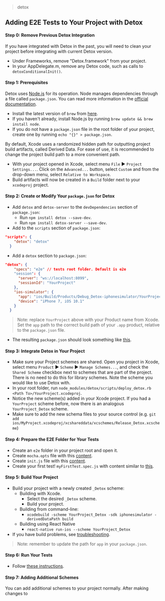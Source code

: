 > detox

## Adding E2E Tests to Your Project with Detox

#### Step 0: Remove Previous Detox Integration

If you have integrated with Detox in the past, you will need to clean your project before integrating with current Detox version.

* Under Frameworks, remove "Detox.framework" from your project.
* In your AppDelegate.m, remove any Detox code, such as calls to `detoxConditionalInit()`.

#### Step 1: Prerequisites

Detox uses [Node.js](https://nodejs.org/) for its operation. Node manages dependencies through a file called `package.json`. You can read more information in the [official documentation](https://docs.npmjs.com/files/package.json).

* Install the latest version of `brew` from [here](http://brew.sh).
* If you haven't already, install Node.js by running `brew update && brew install node`.
* If you do not have a `package.json` file in the root folder of your project, create one by running `echo "{}" > package.json`.

By default, Xcode uses a randomized hidden path for outputting project build artifacts, called Derived Data. For ease of use, it is recommended to change the project build path to a more convenient path.

* With your project opened in Xcode, select menu `File` ► `Project Settings...`. Click on the `Advanced...` button, select `Custom` and from the drop-down menu, select `Relative to Workspace`.
 * Build artifacts will now be created in a `Build` folder next to your `xcodeproj` project.

#### Step 2: Create or Modify Your `package.json` for Detox

* Add `detox` and `detox-server` to the `devDependencies` section of `package.json`:
  * Run `npm install detox --save-dev`.
  * Run `npm install detox-server --save-dev`.
* Add to the `scripts` section of `package.json`:
```json
"scripts": {
    "detox": "detox"
  }
```
* Add a `detox` section to `package.json`:
```json
"detox": {
    "specs": "e2e" // tests root folder. Default is e2e
    "session": {
      "server": "ws://localhost:8099",
      "sessionId": "YourProject"
    },
    "ios-simulator": {
      "app": "ios/Build/Products/Debug_Detox-iphonesimulator/YourProject.app",
      "device": "iPhone 7, iOS 10.1"
    }
  }
```
> Note: replace `YourProject` above with your Product name from Xcode. Set the `app` path to the correct build path of your `.app` product, relative to the `package.json` file.

* The resulting `package.json` should look something like [this](demo-react-native/package.json).

#### Step 3: Integrate Detox in Your Project

* Make sure your Project schemes are shared. Open you project in Xcode, select menu `Product` ► `Scheme` ► `Manage Schemes...`, and check the `Shared Scheme` checkbox next to schemes that are part of the project. There is no need to do this for library schemes. Note the scheme you would like to use Detox with.
* In your root folder, run `node_modules/detox/scripts/deploy_detox.rb <Path To>/YourProject.xcodeproj`.
* Notice the new scheme(s) added in your Xcode project. If you had a `YourProject` scheme before, now there is an analogous `YourProject_Detox` scheme.
* Make sure to add the new schema files to your source control (e.g. `git add ios/MyProject.xcodeproj/xcshareddata/xcschemes/Release_Detox.xcscheme`)

#### Step 4: Prepare the E2E Folder for Your Tests

* Create an `e2e` folder in your project root and open it.
* Create `mocha.opts` file with this [content](demo-react-native/e2e/mocha.opts).
* Create `init.js` file with this [content](demo-react-native/e2e/init.js).
* Create your first test! `myFirstTest.spec.js` with content similar to [this](demo-react-native/e2e/example.spec.js).

#### Step 5: Build Your Project

* Build your project with a newly created `_Detox` scheme:
	* Building with Xcode.
	   * Select the desired `_Detox` scheme.
	   * Build your project.
	* Building from command-line:
		* `xcodebuild -scheme YourProject_Detox -sdk iphonesimulator -derivedDataPath build`
	* Building using React Native
		* `react-native run-ios --scheme YourProject_Detox`
* If you have build problems, see [troubleshooting](#troubleshooting-build-problems).

> Note: remember to update the path for `app` in your `package.json`.

#### Step 6: Run Your Tests

* Follow [these instructions](RUNNING.md).

#### Step 7: Adding Additional Schemes

You can add additional schemes to your project normally. After making changes to
